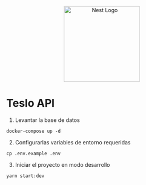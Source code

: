 <p align="center">
  <a href="http://nestjs.com/" target="blank"><img src="https://nestjs.com/img/logo-small.svg" width="200" alt="Nest Logo" /></a>
</p>

# Teslo API

1. Levantar la base de datos
```
docker-compose up -d
```

2. Configurarlas variables de entorno requeridas
```
cp .env.example .env
```

3. Iniciar el proyecto en modo desarrollo
```
yarn start:dev
```
